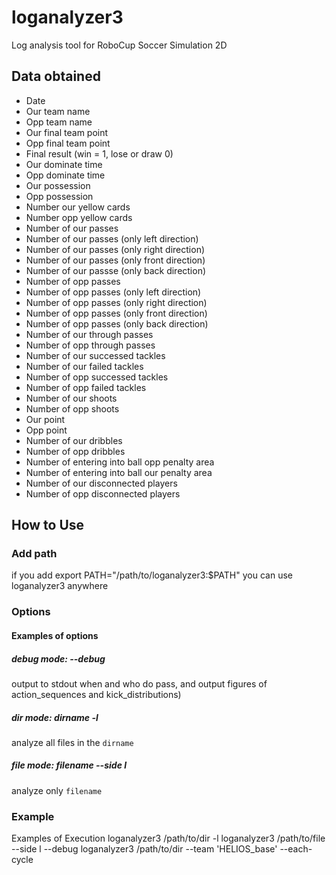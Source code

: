 # loganalyzer3
Log analysis tool for RoboCup Soccer Simulation 2D

## Data obtained
- Date
- Our team name
- Opp team name
- Our final team point
- Opp final team point
- Final result (win = 1, lose or draw 0)
- Our dominate time
- Opp dominate time
- Our possession
- Opp possession
- Number our yellow cards
- Number opp yellow cards
- Number of our passes
- Number of our passes (only left direction)
- Number of our passes (only right direction)
- Number of our passes (only front direction)
- Number of our passse (only back direction)
- Number of opp passes
- Number of opp passes (only left direction)
- Number of opp passes (only right direction)
- Number of opp passes (only front direction)
- Number of opp passes (only back direction)
- Number of our through passes
- Number of opp through passes
- Number of our successed tackles
- Number of our failed tackles
- Number of opp successed tackles
- Number of opp failed tackles
- Number of our shoots
- Number of opp shoots
- Our point
- Opp point
- Number of our dribbles
- Number of opp dribbles
- Number of entering into ball opp penalty area
- Number of entering into ball our penalty area
- Number of our disconnected players
- Number of opp disconnected players

## How to Use

### Add path
if you add export PATH="/path/to/loganalyzer3:$PATH"
you can use loganalyzer3 anywhere

### Options
#### Examples of options
##### debug mode: --debug 
output to stdout when and who do pass, and output figures of action_sequences and kick_distributions)
##### dir mode: dirname -l 
analyze all files in the `dirname`
##### file mode: filename --side l
analyze only `filename`

### Example
Examples of Execution
loganalyzer3 /path/to/dir -l
loganalyzer3 /path/to/file --side l --debug
loganalyzer3 /path/to/dir --team 'HELIOS_base' --each-cycle
